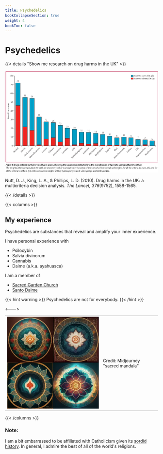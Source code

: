 ```yaml
---
title: Psychedelics
bookCollapseSection: true
weight: 4
bookToc: false
---
```


# Psychedelics

{{< details "Show me research on drug harms in the UK" >}}

![Drug harms](nutt-2010-fig2.png)

Nutt, D. J., King, L. A., & Phillips, L. D. (2010). Drug harms in the UK: a multicriteria decision analysis. *The Lancet, 376*(9752), 1558-1565.

{{< /details >}}

{{< columns >}}

## My experience

Psychedelics are substances that reveal and amplify your inner experience.

I have personal experience with

*   Psilocybin
*   Salvia divinorum
*   Cannabis
*   Daime (a.k.a. ayahuasca)

I am a member of
- [Sacred Garden Church](https://sacredgarden.life/)
- [Santo Daime](https://en.wikipedia.org/wiki/Santo_Daime)

{{< hint warning >}}
Psychedelics are not for everybody.
{{< /hint >}}

<--->

<table>
<tr>
<td>
<picture style="display: block;">
<img alt="Sacred mandala" src="sacred_mandala.webp">
</picture>
</td>
<td class='rotate'><div>Credit: Midjourney "sacred mandala"</div></td>
</tr/>
</table>

{{< /columns >}}

### Note:

I am a bit embarrassed to be affiliated with Catholicism given its [sordid history](https://en.wikipedia.org/wiki/Catholic_Church). In general, I admire the best of all of the world's religions.
